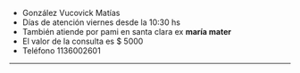 - González Vucovick Matías
- Días de atención viernes desde la 10:30 hs
- También atiende por pami en santa clara ex **maría mater**
- El valor de la consulta es  $ 5000
- Teléfono 1136002601
-----
